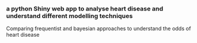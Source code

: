 ### a python Shiny web app to analyse heart disease and understand different modelling techniques 
Comparing frequentist and bayesian approaches to understand the odds of heart disease
